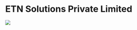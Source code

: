 
# ETN Solutions Private Limited

<img src="https://github.com/ETN-Solutions/ETN-Solutions/assets/161805758/2682f077-7139-414b-9a6c-cf2efa606d8a" size="400px" />
